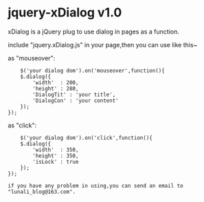 # jquery-xDialog v1.0
xDialog is a jQuery plug to use dialog in pages as a function.
    
include "jquery.xDialog.js" in your page,then you can use like this~
   
as "mouseover":
    
        $('your dialog dom').on('mouseover',function(){
		$.dialog({
			'width'  : 200,
			'height' : 280,
			'DialogTit' : 'your title',
			'DialogCon' : 'your content'
		});
	});
    
as "click":
    
        $('your dialog dom').on('click',function(){
		$.dialog({
			'width'  : 350,
			'height' : 350,
			'isLock' : true
		});
	});
     
    if you have any problem in using,you can send an email to "lunali_blog@163.com".
	
	
